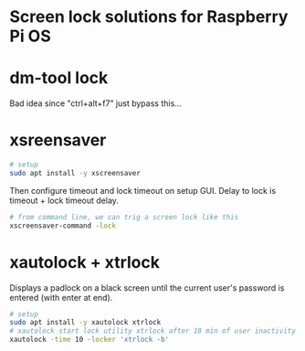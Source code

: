 # Screen lock solutions for Raspberry Pi OS

# dm-tool lock

Bad idea since "ctrl+alt+f7" just bypass this...

# xsreensaver

```bash
# setup
sudo apt install -y xscreensaver
```

Then configure timeout and lock timeout on setup GUI. Delay to lock is timeout + lock timeout delay.


```bash
# from command line, we can trig a screen lock like this
xscreensaver-command -lock
```

# xautolock + xtrlock

Displays a padlock on a black screen until the current user's password is entered (with enter at end).

```bash
# setup
sudo apt install -y xautolock xtrlock
# xautolock start lock utility xtrlock after 10 min of user inactivity under X server
xautolock -time 10 -locker 'xtrlock -b'
```

